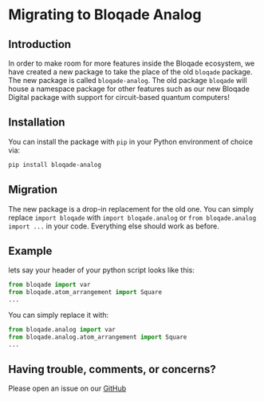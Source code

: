 # Migrating to Bloqade Analog

## Introduction

In order to make room for more features inside the Bloqade ecosystem, we have created a new package to take the place of the old `bloqade` package. The new package is called `bloqade-analog`. The old package `bloqade` will house a namespace package for other features such as our new Bloqade Digital package with support for circuit-based quantum computers!

## Installation

You can install the package with `pip` in your Python environment of choice via:

```sh
pip install bloqade-analog
```

## Migration

The new package is a drop-in replacement for the old one. You can simply replace `import bloqade` with `import bloqade.analog`  or `from bloqade.analog import ...` in your code. Everything else should work as before.

## Example

lets say your header of your python script looks like this:

```python
from bloqade import var
from bloqade.atom_arrangement import Square
...
```
You can simply replace it with:

```python
from bloqade.analog import var
from bloqade.analog.atom_arrangement import Square
...
```

## Having trouble, comments, or concerns?

Please open an issue on our [GitHub](https://github.com/QuEraComputing/bloqade-analog/issues)
